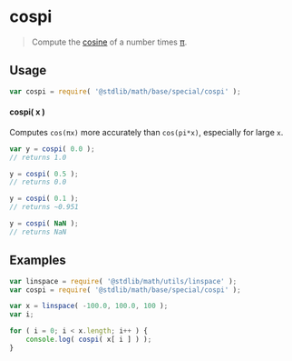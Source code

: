 # cospi

> Compute the [cosine][@stdlib/math/base/special/cos] of a number times [π][@stdlib/math/constants/pi].


<section class="usage">

## Usage

``` javascript
var cospi = require( '@stdlib/math/base/special/cospi' );
```

#### cospi( x )

Computes `cos(πx)` more accurately than `cos(pi*x)`, especially for large `x`.


``` javascript
var y = cospi( 0.0 );
// returns 1.0

y = cospi( 0.5 );
// returns 0.0

y = cospi( 0.1 );
// returns ~0.951

y = cospi( NaN );
// returns NaN
```

</section>

<!-- /.usage -->


<section class="examples">

## Examples

``` javascript
var linspace = require( '@stdlib/math/utils/linspace' );
var cospi = require( '@stdlib/math/base/special/cospi' );

var x = linspace( -100.0, 100.0, 100 );
var i;

for ( i = 0; i < x.length; i++ ) {
    console.log( cospi( x[ i ] ) );
}
```

</section>

<!-- /.examples -->


<section class="links">

[@stdlib/math/base/special/cos]: https://github.com/stdlib-js/stdlib
[@stdlib/math/constants/pi]: https://github.com/stdlib-js/stdlib

</section>

<!-- /.links -->
